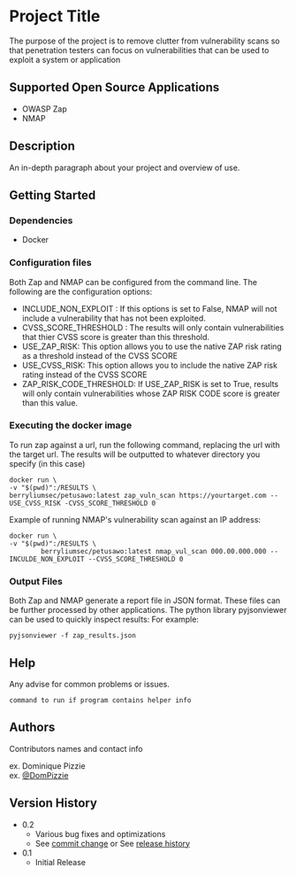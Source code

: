 # Project Title

The purpose of the project is to remove clutter from vulnerability scans so that 
penetration testers can focus on vulnerabilities that can be used to exploit a system 
or application

## Supported Open Source Applications
- OWASP Zap
- NMAP
## Description

An in-depth paragraph about your project and overview of use.

## Getting Started

### Dependencies

* Docker

### Configuration files

Both Zap and NMAP can be configured from the command line. The following are the configuration
options:


- INCLUDE_NON_EXPLOIT : If this options is set to False, NMAP will not include a vulnerability that has not
  been exploited.
- CVSS_SCORE_THRESHOLD : The results will only contain vulnerabilities that thier CVSS score is greater than 
  this threshold.
- USE_ZAP_RISK: This option allows you to use the native ZAP risk rating as a threshold instead of the CVSS SCORE
- USE_CVSS_RISK: This option allows you to include the native ZAP risk rating instead of the CVSS SCORE
- ZAP_RISK_CODE_THRESHOLD: If USE_ZAP_RISK is set to True, results will only contain vulnerabilities whose ZAP RISK CODE score is greater than this value.

### Executing the docker image

To run zap against a url, run the following command, replacing the url with the target url.
The results will be outputted to whatever directory you specify (in this case)
```
docker run \
-v "$(pwd)":/RESULTS \
berryliumsec/petusawo:latest zap_vuln_scan https://yourtarget.com --USE_CVSS_RISK -CVSS_SCORE_THRESHOLD 0
```

Example of running NMAP's vulnerability scan against an IP address:

```
docker run \
-v "$(pwd)":/RESULTS \
        berryliumsec/petusawo:latest nmap_vul_scan 000.00.000.000 --INCULDE_NON_EXPLOIT --CVSS_SCORE_THRESHOLD 0
```
### Output Files
Both Zap and NMAP generate a report file in JSON format. These files can be further processed by
other applications. The python library pyjsonviewer can be used to quickly inspect results: For
example:
```
pyjsonviewer -f zap_results.json
```
## Help

Any advise for common problems or issues.
```
command to run if program contains helper info
```

## Authors

Contributors names and contact info

ex. Dominique Pizzie  
ex. [@DomPizzie](https://twitter.com/dompizzie)

## Version History

* 0.2
    * Various bug fixes and optimizations
    * See [commit change]() or See [release history]()
* 0.1
    * Initial Release


